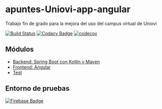 # apuntes-Uniovi-app-angular

Trabajo fin de grado para la mejora del uso del campus virtual de Uniovi

[![Build Status](https://travis-ci.com/igm1990/apuntes-Uniovi-app-angular.svg?branch=master)](https://travis-ci.com/igm1990/apuntes-Uniovi-app-angular)
[![Codacy Badge](https://app.codacy.com/project/badge/Grade/21f3c60d9c1a4d5a87a1af99de4bd545)](https://www.codacy.com/gh/igm1990/apuntes-Uniovi-app-angular/dashboard?utm_source=github.com&amp;utm_medium=referral&amp;utm_content=igm1990/apuntes-Uniovi-app-angular&amp;utm_campaign=Badge_Grade)
[![codecov](https://codecov.io/gh/igm1990/apuntes-Uniovi-app-angular/branch/master/graph/badge.svg?token=AVHNC09SFB)](https://codecov.io/gh/igm1990/apuntes-Uniovi-app-angular)

## Módulos

- [Backend: Spring Boot con Kotlin y Maven](https://github.com/igm1990/apuntes-Uniovi-app-backend)
- [Frontend: Angular](https://github.com/igm1990/apuntes-Uniovi-app-angular)
- [Test](https://github.com/igm1990/apuntes-Uniovi-app-test)

## Entorno de pruebas

[![Firebase Badge](https://encrypted-tbn0.gstatic.com/images?q=tbn:ANd9GcQ9L5GIawim9buDyWHonhIOxbPtt12nla1lgQ&usqp=CAU)](https://apuntes-uniovi-app.web.app/)
